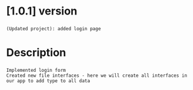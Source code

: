 # [1.0.1] version

### 
    (Updated project): added login page
    
# Description

### 
    Implemented login form
    Created new file interfaces - here we will create all interfaces in our app to add type to all data
    
